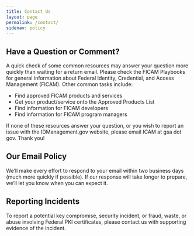 ```yaml
---
title: Contact Us
layout: page
permalink: /contact/
sidenav: policy
---
```


## Have a Question or Comment?
A quick check of some common resources may answer your question more quickly than waiting for a return email. Please check the FICAM Playbooks for general information about Federal Identity, Credential, and Access Management (FICAM). Other common tasks include:

- Find approved FICAM products and services
- Get your product/service onto the Approved Products List
- Find information for FICAM developers
- Find information for FICAM program managers

If none of these resources answer your question, or you wish to report an issue with the IDManagement.gov website, please email ICAM at gsa dot gov. Thank you!

## Our Email Policy
We’ll make every effort to respond to your email within two business days (much more quickly if possible). If our response will take longer to prepare, we’ll let you know when you can expect it.

## Reporting Incidents
To report a potential key compromise, security incident, or fraud, waste, or abuse involving Federal PKI certificates, please contact us with supporting evidence of the incident.
